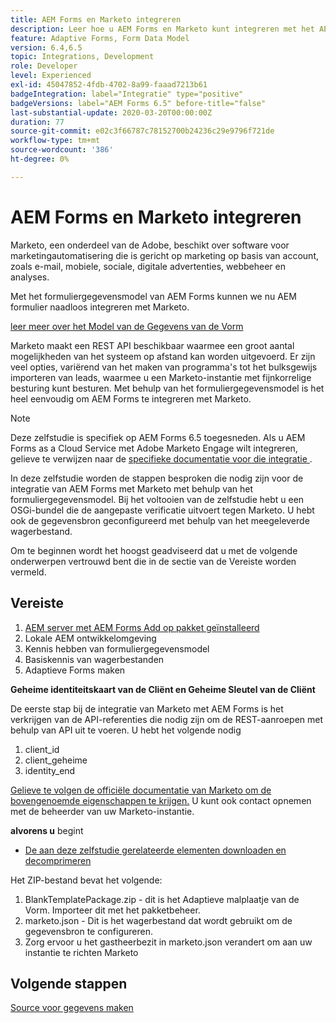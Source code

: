 ```yaml
---
title: AEM Forms en Marketo integreren
description: Leer hoe u AEM Forms en Marketo kunt integreren met het AEM Forms-formuliergegevensmodel.
feature: Adaptive Forms, Form Data Model
version: 6.4,6.5
topic: Integrations, Development
role: Developer
level: Experienced
exl-id: 45047852-4fdb-4702-8a99-faaad7213b61
badgeIntegration: label="Integratie" type="positive"
badgeVersions: label="AEM Forms 6.5" before-title="false"
last-substantial-update: 2020-03-20T00:00:00Z
duration: 77
source-git-commit: e02c3f66787c78152700b24236c29e9796f721de
workflow-type: tm+mt
source-wordcount: '386'
ht-degree: 0%

---
```


# AEM Forms en Marketo integreren


Marketo, een onderdeel van de Adobe, beschikt over software voor marketingautomatisering die is gericht op marketing op basis van account, zoals e-mail, mobiele, sociale, digitale advertenties, webbeheer en analyses.

Met het formuliergegevensmodel van AEM Forms kunnen we nu AEM formulier naadloos integreren met Marketo.

[ leer meer over het Model van de Gegevens van de Vorm ](https://helpx.adobe.com/experience-manager/6-5/forms/using/data-integration.html)

Marketo maakt een REST API beschikbaar waarmee een groot aantal mogelijkheden van het systeem op afstand kan worden uitgevoerd. Er zijn veel opties, variërend van het maken van programma&#39;s tot het bulksgewijs importeren van leads, waarmee u een Marketo-instantie met fijnkorrelige besturing kunt besturen. Met behulp van het formuliergegevensmodel is het heel eenvoudig om AEM Forms te integreren met Marketo.

>[!NOTE]
>
>Deze zelfstudie is specifiek op AEM Forms 6.5 toegesneden. Als u AEM Forms as a Cloud Service met Adobe Marketo Engage wilt integreren, gelieve te verwijzen naar de [ specifieke documentatie voor die integratie ](https://experienceleague.adobe.com/en/docs/experience-manager-cloud-service/content/forms/integrate/services/integrate-adaptive-form-with-market-engage/integrate-form-to-marketo-engage).

In deze zelfstudie worden de stappen besproken die nodig zijn voor de integratie van AEM Forms met Marketo met behulp van het formuliergegevensmodel. Bij het voltooien van de zelfstudie hebt u een OSGi-bundel die de aangepaste verificatie uitvoert tegen Marketo. U hebt ook de gegevensbron geconfigureerd met behulp van het meegeleverde wagerbestand.

Om te beginnen wordt het hoogst geadviseerd dat u met de volgende onderwerpen vertrouwd bent die in de sectie van de Vereiste worden vermeld.

## Vereiste

1. [AEM server met AEM Forms Add op pakket geïnstalleerd](/help/forms/adaptive-forms/installing-aem-form-on-windows-tutorial-use.md)
1. Lokale AEM ontwikkelomgeving
1. Kennis hebben van formuliergegevensmodel
1. Basiskennis van wagerbestanden
1. Adaptieve Forms maken

**Geheime identiteitskaart van de Cliënt en Geheime Sleutel van de Cliënt**

De eerste stap bij de integratie van Marketo met AEM Forms is het verkrijgen van de API-referenties die nodig zijn om de REST-aanroepen met behulp van API uit te voeren. U hebt het volgende nodig

1. client_id
1. client_geheime
1. identity_end

[ Gelieve te volgen de officiële documentatie van Marketo om de bovengenoemde eigenschappen te krijgen.](https://developers.marketo.com/rest-api/) U kunt ook contact opnemen met de beheerder van uw Marketo-instantie.

**alvorens u** begint

* [De aan deze zelfstudie gerelateerde elementen downloaden en decomprimeren](assets/marketo-integration-assets.zip)

Het ZIP-bestand bevat het volgende:

1. BlankTemplatePackage.zip - dit is het Adaptieve malplaatje van de Vorm. Importeer dit met het pakketbeheer.
1. marketo.json - Dit is het wagerbestand dat wordt gebruikt om de gegevensbron te configureren.
1. Zorg ervoor u het gastheerbezit in marketo.json verandert om aan uw instantie te richten Marketo

## Volgende stappen

[Source voor gegevens maken](./part2.md)

